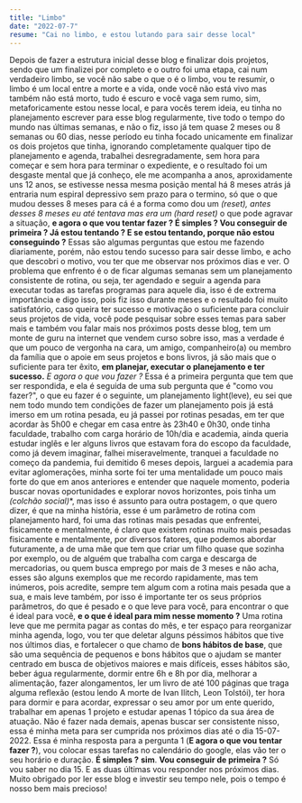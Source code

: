 ```yaml
---
title: "Limbo"
date: "2022-07-7"
resume: "Cai no limbo, e estou lutando para sair desse local"
---
```


Depois de fazer a estrutura inicial desse blog e finalizar dois projetos, sendo que um finalizei por completo e o outro foi uma etapa, cai num verdadeiro limbo, se você não sabe o que o é o limbo, vou te resumir, o limbo é um local entre a morte e a vida, onde você não está vivo mas também não está morto, tudo é escuro e você vaga sem rumo, sim, metaforicamente estou nesse local, e para vocês terem ideia, eu tinha no planejamento escrever para esse blog regularmente, tive todo o tempo do mundo nas últimas semanas, e não o fiz, isso já tem quase 2 meses ou 8 semanas ou 60 dias, nesse período eu tinha focado unicamente em finalizar os dois projetos que tinha, ignorando completamente qualquer tipo de planejamento e agenda, trabalhei desregradamente, sem hora para começar e sem hora para terminar o expediente, e o resultado foi um desgaste mental que já conheço, ele me acompanha a anos, aproxidamente uns 12 anos, se estivesse nessa mesma posição mental há 8 meses atrás já entraria num espiral depressivo sem prazo para o termino, só que o que mudou desses 8 meses para cá é a forma como dou um **(reset*)**, antes desses 8 meses eu até tentava mas era um **(hard reset*)** o que pode agravar a situação, __e agora o que vou tentar fazer ? É simples ? Vou conseguir de primeira ? Já estou tentando ? E se estou tentando, porque não estou conseguindo ?__
Essas são algumas perguntas que estou me fazendo diariamente, porém, não estou tendo sucesso para sair desse limbo, e acho que descobri o motivo, vou ter que me observar nos próximos dias e ver.
O problema que enfrento é o de ficar algumas semanas sem um planejamento consistente de rotina, ou seja, ter agendado e seguir a agenda para executar todas as tarefas programas para aquele dia, isso é de extrema importância e digo isso, pois fiz isso durante meses e o resultado foi muito satisfatório, caso queira ter sucesso e motivação o suficiente para concluir seus projetos de vida, você pode pesquisar sobre esses temas para saber mais e também vou falar mais nos próximos posts desse blog, tem um monte de guru na internet que vendem curso sobre isso, mas a verdade é que um pouco de vergonha na cara, um amigo, companheiro(a) ou membro da família que o apoie em seus projetos e bons livros, já são mais que o suficiente para ter êxito, __em planejar, executar o planejamento e ter sucesso.__
_E agora o que vou fazer ?_
Essa é a primeira pergunta que tem que ser respondida, e ela é seguida de uma sub pergunta que é "como vou fazer?", o que eu fazer é o seguinte, um planejamento light(leve), eu sei que nem todo mundo tem condições de fazer um planejamento pois já está imerso em um rotina pesada, eu já passei por rotinas pesadas, em ter que acordar às 5h00 e chegar em casa entre às 23h40 e 0h30, onde tinha faculdade, trabalho com carga horário de 10h/dia e academia, ainda queria estudar inglês e ler alguns livros que estavam fora do escopo da faculdade, como já devem imaginar, falhei miseravelmente, tranquei a faculdade no começo da pandemia, fui demitido 6 meses depois, larguei a academia para evitar aglomerações, minha sorte foi ter uma mentalidade um pouco mais forte do que em anos anteriores e entender que naquele momento, poderia buscar novas oportunidades e explorar novos horizontes, pois tinha um **(colchão social*)**, mas isso é assunto para outra postagem, o que quero dizer, é que na minha história, esse é um parâmetro de rotina com planejamento hard, foi uma das rotinas mais pesadas que enfrentei, fisicamente e mentalmente, é claro que existem rotinas muito mais pesadas fisicamente e mentalmente, por diversos fatores, que podemos abordar futuramente, a de uma mãe que tem que criar um filho quase que sozinha por exemplo, ou de alguém que trabalha com carga e descarga de mercadorias, ou quem busca emprego por mais de 3 meses e não acha, esses são alguns exemplos que me recordo rapidamente, mas tem inúmeros, pois acredite, sempre tem algum com a rotina mais pesada que a sua, e mais leve também, por isso é importante ter os seus próprios parâmetros, do que é pesado e o que leve para você, para encontrar o que é ideal para você, __e o que é ideal para mim nesse momento ?__ Uma rotina leve que me permita pagar as contas do mês, e ter espaço para reorganizar minha agenda, logo, vou ter que deletar alguns péssimos hábitos que tive nos últimos dias, e fortalecer o que chamo de __bons hábitos de base__, que são uma sequência de pequenos e bons hábitos que o ajudam se manter centrado em busca de objetivos maiores e mais difíceis, esses hábitos são, beber água regularmente, dormir entre 6h e 8h por dia, melhorar a alimentação, fazer alongamentos, ler um livro de até 100 páginas que traga alguma reflexão (estou lendo A morte de Ivan Ilitch, Leon Tolstói), ter hora para dormir e para acordar, expressar o seu amor por um ente querido, trabalhar em apenas 1 projeto e estudar apenas 1 tópico da sua área de atuação. Não é fazer nada demais, apenas buscar ser consistente nisso, essa é minha meta para ser cumprida nos próximos dias até o dia 15-07-2022. Essa é minha resposta para a pergunta 1 (__E agora o que vou tentar fazer ?__), vou colocar essas tarefas no calendário do google, elas vão ter o seu horário e duração. **É simples ?** __sim__.  **Vou conseguir de primeira ?** Só vou saber no dia 15. E as duas últimas vou responder nos próximos dias.
Muito obrigado por ler esse blog e investir seu tempo nele, pois o tempo é nosso bem mais precioso! 